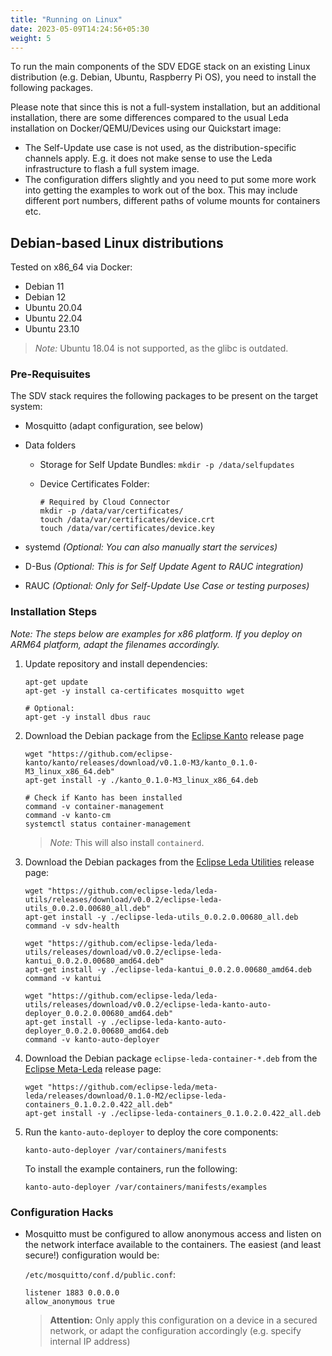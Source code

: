 ```yaml
---
title: "Running on Linux"
date: 2023-05-09T14:24:56+05:30
weight: 5
---
```


To run the main components of the SDV EDGE stack on an existing Linux distribution (e.g. Debian, Ubuntu, Raspberry Pi OS),
you need to install the following packages.

Please note that since this is not a full-system installation, but an additional installation, there are some differences
compared to the usual Leda installation on Docker/QEMU/Devices using our Quickstart image:

- The Self-Update use case is not used, as the distribution-specific channels apply.
  E.g. it does not make sense to use the Leda infrastructure to flash a full system image.
- The configuration differs slightly and you need to put some more work into getting the examples to work out of the box.
  This may include different port numbers, different paths of volume mounts for containers etc.

## Debian-based Linux distributions

Tested on x86_64 via Docker:

- Debian 11
- Debian 12
- Ubuntu 20.04
- Ubuntu 22.04
- Ubuntu 23.10

> *Note:* Ubuntu 18.04 is not supported, as the glibc is outdated.

### Pre-Requisuites

The SDV stack requires the following packages to be present on the target system:

- Mosquitto (adapt configuration, see below)
- Data folders

  - Storage for Self Update Bundles: `mkdir -p /data/selfupdates`
  - Device Certificates Folder:

    ```shell
    # Required by Cloud Connector
    mkdir -p /data/var/certificates/
    touch /data/var/certificates/device.crt
    touch /data/var/certificates/device.key
    ```

- systemd *(Optional: You can also manually start the services)*
- D-Bus *(Optional: This is for Self Update Agent to RAUC integration)*
- RAUC *(Optional: Only for Self-Update Use Case or testing purposes)*

### Installation Steps

*Note: The steps below are examples for x86 platform. If you deploy on ARM64 platform, adapt the filenames accordingly.*

1. Update repository and install dependencies:

    ```shell
    apt-get update
    apt-get -y install ca-certificates mosquitto wget
    
    # Optional:
    apt-get -y install dbus rauc
    ```

1. Download the Debian package from the [Eclipse Kanto](https://github.com/eclipse-kanto/kanto/releases) release page

    ```shell
    wget "https://github.com/eclipse-kanto/kanto/releases/download/v0.1.0-M3/kanto_0.1.0-M3_linux_x86_64.deb"
    apt-get install -y ./kanto_0.1.0-M3_linux_x86_64.deb

    # Check if Kanto has been installed
    command -v container-management
    command -v kanto-cm
    systemctl status container-management
    ```

    > *Note:* This will also install `containerd`.

1. Download the Debian packages from the [Eclipse Leda Utilities](https://github.com/eclipse-leda/leda-utils/releases/) release page:

    ```shell
    wget "https://github.com/eclipse-leda/leda-utils/releases/download/v0.0.2/eclipse-leda-utils_0.0.2.0.00680_all.deb"
    apt-get install -y ./eclipse-leda-utils_0.0.2.0.00680_all.deb
    command -v sdv-health

    wget "https://github.com/eclipse-leda/leda-utils/releases/download/v0.0.2/eclipse-leda-kantui_0.0.2.0.00680_amd64.deb"
    apt-get install -y ./eclipse-leda-kantui_0.0.2.0.00680_amd64.deb
    command -v kantui

    wget "https://github.com/eclipse-leda/leda-utils/releases/download/v0.0.2/eclipse-leda-kanto-auto-deployer_0.0.2.0.00680_amd64.deb"
    apt-get install -y ./eclipse-leda-kanto-auto-deployer_0.0.2.0.00680_amd64.deb
    command -v kanto-auto-deployer
    ```

1. Download the Debian package `eclipse-leda-container-*.deb` from the [Eclipse Meta-Leda](https://github.com/eclipse-leda/meta-leda/releases) release page:

    ```shell
    wget "https://github.com/eclipse-leda/meta-leda/releases/download/0.1.0-M2/eclipse-leda-containers_0.1.0.2.0.422_all.deb"
    apt-get install -y ./eclipse-leda-containers_0.1.0.2.0.422_all.deb
    ```

1. Run the `kanto-auto-deployer` to deploy the core components:

    ```shell
    kanto-auto-deployer /var/containers/manifests
    ```

    To install the example containers, run the following:

    ```shell
    kanto-auto-deployer /var/containers/manifests/examples
    ```

### Configuration Hacks

- Mosquitto must be configured to allow anonymous access and listen on the network interface available to the containers. The easiest (and least secure!) configuration would be:

    `/etc/mosquitto/conf.d/public.conf`:

    ```plain
    listener 1883 0.0.0.0
    allow_anonymous true
    ```

    > **Attention:** Only apply this configuration on a device in a secured network, or adapt the configuration accordingly (e.g. specify internal IP address)
